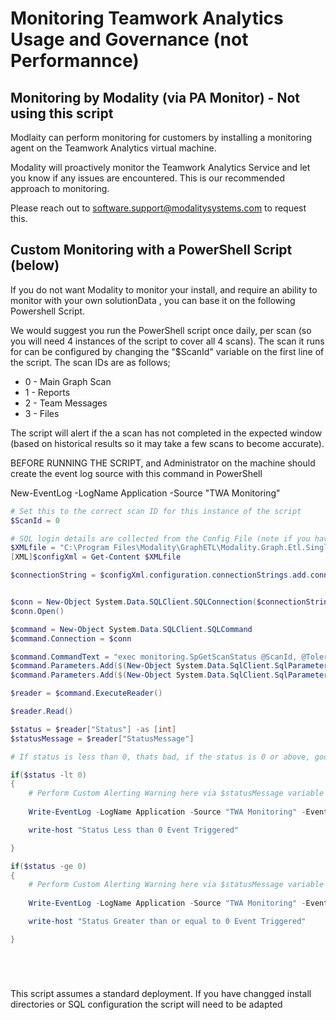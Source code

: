 # Monitoring Teamwork Analytics Usage and Governance (not Performannce)

## Monitoring by Modality (via PA Monitor) - Not using this script

Modlaity can perform monitoring for customers by installing a monitoring agent on the Teamwork Analytics virtual machine. 

Modality will proactively monitor the Teamwork Analytics Service and let you know if any issues are encountered. This is our recommended approach to monitoring.

Please reach out to software.support@modalitysystems.com to request this. 

## Custom Monitoring with a PowerShell Script (below)

If you do not want Modality to monitor your install, and require an ability to monitor with your own solutionData , you can base it on the following Powershell Script.

We would suggest you run the PowerShell script once daily, per scan (so you will need 4 instances of the script to cover all 4 scans). The scan it runs for can be configured by changing the "$ScanId" variable on the first line of the script. The scan IDs are as follows;

* 0 - Main Graph Scan
* 1 - Reports
* 2 - Team Messages
* 3 - Files

The script will alert if the a scan has not completed in the expected window (based on historical results so it may take a few scans to become accurate).

BEFORE RUNNING THE SCRIPT, and Administrator on the machine should create the event log source with this command in PowerShell

New-EventLog -LogName Application -Source "TWA Monitoring"

```powershell
# Set this to the correct scan ID for this instance of the script
$ScanId = 0

# SQL login details are collected from the Config File (note if you have installed in a non standard directory, edit this path)
$XMLfile = "C:\Program Files\Modality\GraphETL\Modality.Graph.Etl.SingleTenant.Service.exe.config"
[XML]$configXml = Get-Content $XMLfile

$connectionString = $configXml.configuration.connectionStrings.add.connectionString


$conn = New-Object System.Data.SQLClient.SQLConnection($connectionString)
$conn.Open()

$command = New-Object System.Data.SQLClient.SQLCommand
$command.Connection = $conn

$command.CommandText = "exec monitoring.SpGetScanStatus @ScanId, @ToleranceHours"
$command.Parameters.Add($(New-Object System.Data.SqlClient.SqlParameter("@ScanId ",$ScanId)))
$command.Parameters.Add($(New-Object System.Data.SqlClient.SqlParameter("@ToleranceHours ",24)))

$reader = $command.ExecuteReader()

$reader.Read()

$status = $reader["Status"] -as [int]
$statusMessage = $reader["StatusMessage"]

# If status is less than 0, thats bad, if the status is 0 or above, good

if($status -lt 0) 
{
    # Perform Custom Alerting Warning here via $statusMessage variable - e.g. send an email or write a windows event log event
    
    Write-EventLog -LogName Application -Source "TWA Monitoring" -EventID 55404 -Message "Scan $ScanId $statusMessage -  Scan has not completed, please check your system and if needed contact Modality support software.support@modalitysystems.com" -EntryType Warning

    write-host "Status Less than 0 Event Triggered"

}

if($status -ge 0) 
{
    # Perform Custom Alerting Warning here via $statusMessage variable - e.g. send an email or write a windows event log event
    
    Write-EventLog -LogName Application -Source "TWA Monitoring" -EventID 55200 -Message "Scan $ScanId $statusMessage - Scan completed successfully" -EntryType Information

    write-host "Status Greater than or equal to 0 Event Triggered"

}






```

This script assumes a standard deployment. If you have changged install directories or SQL configuration the script will need to be adapted
